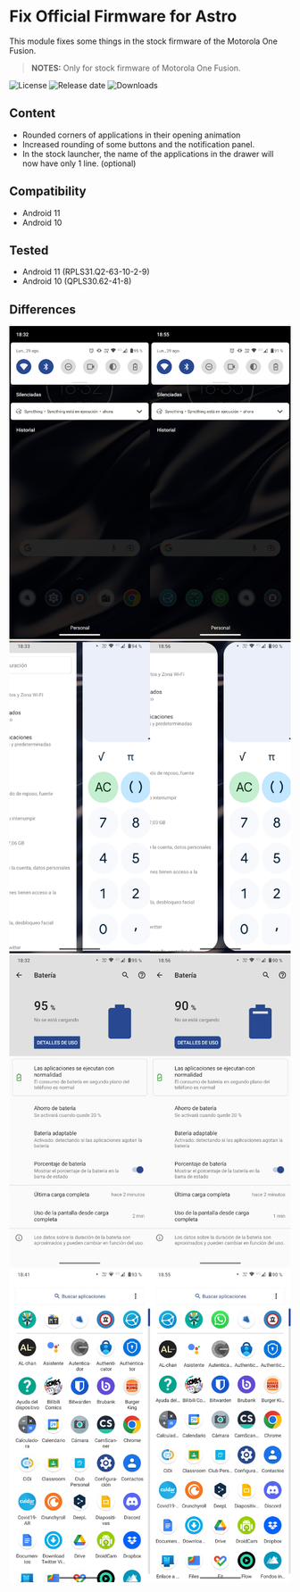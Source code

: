 # Fix Official Firmware for Astro

This module fixes some things in the stock firmware of the Motorola One Fusion.
> **NOTES:** Only for stock firmware of Motorola One Fusion.

![License](https://img.shields.io/github/license/syoker/fix-official-firmware)
![Release date](https://img.shields.io/github/release-date/syoker/fix-official-firmware)
![Downloads](https://img.shields.io/github/downloads/syoker/fix-official-firmware/total)

## Content
- Rounded corners of applications in their opening animation
- Increased rounding of some buttons and the notification panel.
- In the stock launcher, the name of the applications in the drawer will now have only 1 line. (optional)

## Compatibility
- Android 11
- Android 10

## Tested
- Android 11 (RPLS31.Q2-63-10-2-9)
- Android 10 (QPLS30.62-41-8)

## Differences
![](/gitimages/image1.png)
![](/gitimages/image2.png)
![](/gitimages/image3.png)
![](/gitimages/image4.png)